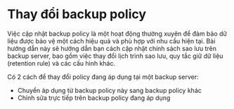 # Thay đổi backup policy

Việc cập nhật backup policy là một hoạt động thường xuyên để đảm bảo dữ liệu được bảo vệ một cách hiệu quả và phù hợp với nhu cầu hiện tại. Bài hướng dẫn này sẽ hướng dẫn bạn cách cập nhật chính sách sao lưu trên backup server, bao gồm việc thay đổi lịch trình sao lưu, quy tắc giữ dữ liệu (retention rule) và các cấu hình khác.

Có 2 cách để thay đổi policy đang áp dụng tại một backup server:

* Chuyển áp dụng từ backup policy này sang backup policy khác
* Chỉnh sửa trực tiếp trên backup policy đang áp dụng

